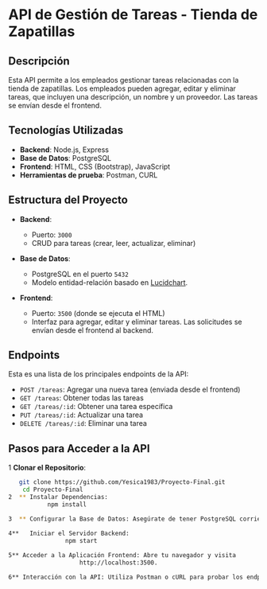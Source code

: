 # API de Gestión de Tareas - Tienda de Zapatillas

## Descripción

Esta API permite a los empleados gestionar tareas relacionadas con la tienda de zapatillas. Los empleados pueden agregar, editar y eliminar tareas, 
que incluyen una descripción, un nombre y un proveedor. Las tareas se envían desde el frontend.

## Tecnologías Utilizadas

- **Backend**: Node.js, Express
- **Base de Datos**: PostgreSQL
- **Frontend**: HTML, CSS (Bootstrap), JavaScript
- **Herramientas de prueba**: Postman, CURL

## Estructura del Proyecto

- **Backend**: 
  - Puerto: `3000`
  - CRUD para tareas (crear, leer, actualizar, eliminar)
  
- **Base de Datos**: 
  - PostgreSQL en el puerto `5432`
  - Modelo entidad-relación basado en [Lucidchart](https://lucid.app/documents#/documents?folder_id=starred).

- **Frontend**:
  - Puerto: `3500` (donde se ejecuta el HTML)
  - Interfaz para agregar, editar y eliminar tareas. Las solicitudes se envían desde el frontend al backend.

## Endpoints

Esta es una lista de los principales endpoints de la API:

- `POST /tareas`: Agregar una nueva tarea (enviada desde el frontend)
- `GET /tareas`: Obtener todas las tareas
- `GET /tareas/:id`: Obtener una tarea específica
- `PUT /tareas/:id`: Actualizar una tarea
- `DELETE /tareas/:id`: Eliminar una tarea

## Pasos para Acceder a la API

1 **Clonar el Repositorio**:
   ```bash
      git clone https://github.com/Yesica1983/Proyecto-Final.git
       cd Proyecto-Final
2  ** Instalar Dependencias:
              npm install

3  ** Configurar la Base de Datos: Asegúrate de tener PostgreSQL corriendo y configurado según el modelo de datos.

4**   Iniciar el Servidor Backend:
                   npm start
             
5** Acceder a la Aplicación Frontend: Abre tu navegador y visita   
                       http://localhost:3500.

6** Interacción con la API: Utiliza Postman o cURL para probar los endpoints de la API.
